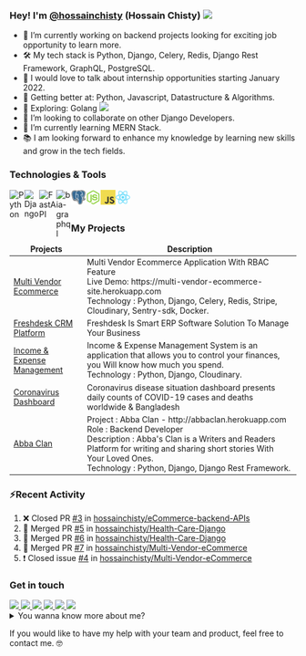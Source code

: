 ### Hey! I'm [@hossainchisty](https://www.linkedin.com/in/hossainchisty/) (Hossain Chisty) <img src="https://media.giphy.com/media/hvRJCLFzcasrR4ia7z/giphy.gif" width="20px"> 
- 🔭 I’m currently working on backend projects looking for exciting job opportunity to learn more.
- 🛠️ My tech stack is Python, Django, Celery, Redis, Django Rest Framework, GraphQL, PostgreSQL.
- 💬 I would love to talk about internship opportunities starting January 2022.
- 🦾 Getting better at: Python, Javascript, Datastructure & Algorithms.
- 🤔 Exploring: Golang <img width="15" src="https://img.icons8.com/color/48/000000/golang.png"/>
- 👯 I’m looking to collaborate on other Django Developers.
- 🎯 I’m currently learning MERN Stack.
- 📚 I am looking forward to enhance my knowledge by learning new skills and grow in the tech fields.

### Technologies & Tools

<!-- Technologies & Tools start -->
[<img align="left" alt="Python" width="26px" src="https://github.com/abranhe/programming-languages-logos/blob/master/src/python/python_128x128.png" />]()
[<img align="left" alt="Django" width="26px" src="https://cdn.worldvectorlogo.com/logos/django.svg" />]()
[<img align="left" src="https://cdn.worldvectorlogo.com/logos/fastapi.svg" width="30px" alt="FastAPI">]()
[<img align="left" alt="bia-graphql" width="26" src="https://cdn.jsdelivr.net/gh/devicons/devicon/icons/graphql/graphql-plain.svg" />]()
[<img align="left" alt="Postgresql" width="26px" src="https://github.com/devicons/devicon/blob/master/icons/postgresql/postgresql-original.svg" />]()
[<img align="left" alt="Nodejs" width="26px" src="https://github.com/devicons/devicon/blob/master/icons/nodejs/nodejs-original.svg" />]()
[<img align="left" alt="JavaScript" width="26px" src="https://raw.githubusercontent.com/github/explore/80688e429a7d4ef2fca1e82350fe8e3517d3494d/topics/javascript/javascript.png" />]()
[<img align="left" alt="React" width="26px" src="https://github.com/devicons/devicon/blob/master/icons/react/react-original.svg" />]() 
<!-- [<img align="left" alt="Docker" width="37px" src="https://cdn.jsdelivr.net/gh/devicons/devicon/icons/docker/docker-original-wordmark.svg" />]()-->
<!-- [<img align="left" alt="nginx"  width="39px" src="https://cdn.jsdelivr.net/gh/devicons/devicon/icons/nginx/nginx-original.svg" />]()-->
<!-- Technologies & Tools end -->
<br>
<br>

### My Projects

<!-- Project start -->
<table>
  <thead align="center">
    <tr border: none;>
      <td><b>Projects</b></td>
      <td><b>Description</b></td>
    </tr>
  </thead>
  <tbody>
    <tr>
      <td><a href="https://github.com/hossainchisty/Multi-Vendor-eCommerce" target="_blank">Multi Vendor Ecommerce</a></td>
      <td>Multi Vendor Ecommerce Application With RBAC Feature 
        <br>Live Demo: https://multi-vendor-ecommerce-site.herokuapp.com
        <br>Technology : Python, Django, Celery, Redis, Stripe, Cloudinary, Sentry-sdk, Docker. 
     </td>
    </tr>
    </tr>
       <tr>
      <td><a href="https://github.com/hossainchisty/Freshdesk-CRM-Platform" target="_blank">Freshdesk CRM Platform</a></td>
      <td>Freshdesk Is Smart ERP Software Solution To Manage Your Business</td>
    </tr>
    <tr>
      <td><a href="https://github.com/hossainchisty/Income-Expense-Management" target="_blank">Income & Expense Management</a></td>
      <td>Income & Expense Management System is an application that allows you to control your finances, you Will know how much you spend.
        <br> Technology : Python, Django, Cloudinary.
      </td>
    </tr>
       <tr>
      <td><a href="https://github.com/hossainchisty/covid19-dashboard" target="_blank">Coronavirus Dashboard</a></td>
      <td>Coronavirus disease situation dashboard presents daily counts of COVID-19 cases and deaths worldwide & Bangladesh</td>
    </tr>
     </tr>
       <tr>
      <td><a href="http://abbaclan.herokuapp.com" target="_blank">Abba Clan</a></td>
      <td> Project : Abba Clan - http://abbaclan.herokuapp.com 
          <br> Role : Backend Developer 
          <br> Description : Abba's Clan is a Writers and Readers Platform for writing and sharing short stories With Your Loved Ones.
          <br> Technology : Python, Django, Django Rest Framework.
      </td>
    </tr>
    
  </tbody>
</table>
<!-- Project end -->

### ⚡Recent Activity

<!--START_SECTION:activity-->
1. ❌ Closed PR [#3](https://github.com/hossainchisty/eCommerce-backend-APIs/pull/3) in [hossainchisty/eCommerce-backend-APIs](https://github.com/hossainchisty/eCommerce-backend-APIs)
2. 🎉 Merged PR [#5](https://github.com/hossainchisty/Health-Care-Django/pull/5) in [hossainchisty/Health-Care-Django](https://github.com/hossainchisty/Health-Care-Django)
3. 🎉 Merged PR [#6](https://github.com/hossainchisty/Health-Care-Django/pull/6) in [hossainchisty/Health-Care-Django](https://github.com/hossainchisty/Health-Care-Django)
4. 🎉 Merged PR [#7](https://github.com/hossainchisty/Multi-Vendor-eCommerce/pull/7) in [hossainchisty/Multi-Vendor-eCommerce](https://github.com/hossainchisty/Multi-Vendor-eCommerce)
5. ❗️ Closed issue [#4](https://github.com/hossainchisty/Multi-Vendor-eCommerce/issues/4) in [hossainchisty/Multi-Vendor-eCommerce](https://github.com/hossainchisty/Multi-Vendor-eCommerce)
<!--END_SECTION:activity-->

<!-- Connect start -->
### Get in touch

<a class="header-badge" target="_blank" href="https://www.linkedin.com/in/hossainchisty/">
  <img src="https://img.shields.io/badge/style--5eba00.svg?label=LinkedIn&logo=linkedin&style=social">
</a>

<a class="header-badge" target="_blank" href="https://www.facebook.com/hossain.chisty11">
  <img src="https://img.shields.io/badge/style--5eba00.svg?label=Facebook&logo=Facebook&style=social">
</a>

<a class="header-badge" target="_blank" href="https://www.instagram.com/hossain.chisty/">
  <img src="https://img.shields.io/badge/style--5eba00.svg?label=Instagram&logo=Instagram&style=social">
</a>

<a class="header-badge" target="_blank" href="https://twitter.com/hossainchisty11">
  <img src="https://img.shields.io/badge/style--5eba00.svg?label=Twitter&logo=Twitter&style=social">
</a>

<a class="header-badge" target="_blank" href="https://unsplash.com/@hossainchisty">
  <img src="https://img.shields.io/badge/style--5eba00.svg?label=Unsplash&logo=Unsplash&style=social">
</a>

<a class="header-badge" target="_blank" href="mailto:hossain.chisty11@gmail.com">
  <img src="https://img.shields.io/badge/style--5eba00.svg?label=Gmail&logo=Gmail&style=social">
</a>
<!-- Connect end -->

<!-- Summary start -->
<details>
<summary>
  You wanna know more about me?
</summary>

<br >
I'm a Software Developer with a focus on backend. enthusiastic learner i love to learn things on the way and implement it solve real life problems.
I am always enthusiastic about new technologies and eager to work on a challenging project.
<br>
Building backend with Python, Django, Django Rest Framework, GraphQL, PostgreSQL, Docker, Celery, Redis.

 #### Github Stats
<p align="left">
  <img width="500px" src="https://github-readme-stats.vercel.app/api?username=hossainchisty&show_icons=true&theme=midnight-purple&line_height=25&hide=stars"> 
</p>
 
#### Profile Visits
<p align="left"> 
  <img width="230px" src="https://profile-counter.glitch.me/hossainchisty/count.svg" />
</p>

</details>
<!-- Summary end -->

If you would like to have my help with your team and product, feel free to contact me. 🤓
